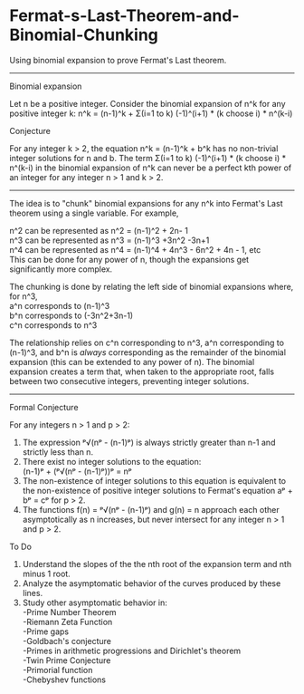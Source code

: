 # Fermat-s-Last-Theorem-and-Binomial-Chunking
Using binomial expansion to prove Fermat's Last theorem.

_____________________________

Binomial expansion

Let n be a positive integer. Consider the binomial expansion of n^k for any positive integer k:
n^k = (n-1)^k + Σ(i=1 to k) (-1)^(i+1) * (k choose i) * n^(k-i)

Conjecture

For any integer k > 2, the equation n^k = (n-1)^k + b^k has no non-trivial integer solutions for n and b.
The term Σ(i=1 to k) (-1)^(i+1) * (k choose i) * n^(k-i) in the binomial expansion of n^k can never be a perfect kth power of an integer for any integer n > 1 and k > 2.

_____________________________

The idea is to "chunk" binomial expansions for any n^k into Fermat's Last theorem using a single variable. For example,

n^2 can be represented as n^2 = (n-1)^2 + 2n- 1  
n^3 can be represented as n^3 = (n-1)^3 +3n^2 -3n+1  
n^4 can be represented as n^4 = (n-1)^4 + 4n^3 - 6n^2 + 4n - 1, etc  
This can be done for any power of n, though the expansions get significantly more complex.  

The chunking is done by relating the left side of binomial expansions where, for n^3,  
a^n corresponds to (n-1)^3  
b^n corresponds to (-3n^2+3n-1)  
c^n corresponds to n^3  

The relationship relies on c^n corresponding to n^3, a^n corresponding to (n-1)^3, and b^n is _always_ corresponding  as the remainder of the binomial expansion (this can be extended to any power of n). The binomial expansion creates a term that, when taken to the appropriate root, falls between two consecutive integers, preventing integer solutions.  

______________________________________

Formal Conjecture

For any integers n > 1 and p > 2:

1. The expression ᵖ√(nᵖ - (n-1)ᵖ) is always strictly greater than n-1 and strictly less than n.  
2. There exist no integer solutions to the equation:  
(n-1)ᵖ + (ᵖ√(nᵖ - (n-1)ᵖ))ᵖ = nᵖ  
3. The non-existence of integer solutions to this equation is equivalent to the non-existence of positive integer solutions to Fermat's equation aᵖ + bᵖ = cᵖ for p > 2.  
4. The functions f(n) = ᵖ√(nᵖ - (n-1)ᵖ) and g(n) = n approach each other asymptotically as n increases, but never intersect for any integer n > 1 and p > 2.

To Do  

1. Understand the slopes of the the nth root of the expansion term and nth minus 1 root.  
2. Analyze the asymptomatic behavior of the curves produced by these lines.
3. Study other asymptomatic behavior in:  
   -Prime Number Theorem  
   -Riemann Zeta Function  
   -Prime gaps  
   -Goldbach's conjecture  
   -Primes in arithmetic progressions and Dirichlet's theorem  
   -Twin Prime Conjecture  
   -Primorial function  
   -Chebyshev functions  
